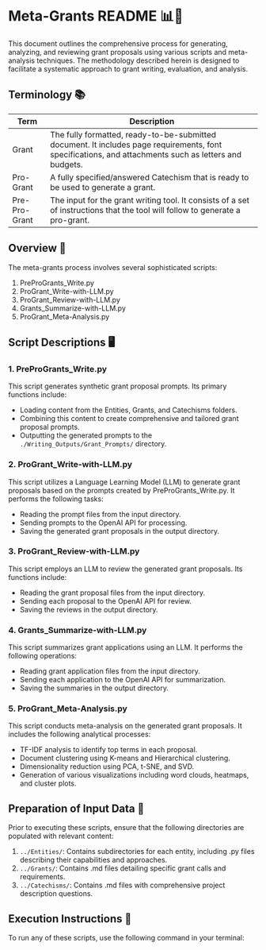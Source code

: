 # Meta-Grants README 📊🔬

This document outlines the comprehensive process for generating, analyzing, and reviewing grant proposals using various scripts and meta-analysis techniques. The methodology described herein is designed to facilitate a systematic approach to grant writing, evaluation, and analysis.

## Terminology 📚

| Term | Description |
|------|-------------|
| Grant | The fully formatted, ready-to-be-submitted document. It includes page requirements, font specifications, and attachments such as letters and budgets. |
| Pro-Grant | A fully specified/answered Catechism that is ready to be used to generate a grant. |
| Pre-Pro-Grant | The input for the grant writing tool. It consists of a set of instructions that the tool will follow to generate a pro-grant. |

## Overview 🔎

The meta-grants process involves several sophisticated scripts:

1. PreProGrants_Write.py
2. ProGrant_Write-with-LLM.py
3. ProGrant_Review-with-LLM.py
4. Grants_Summarize-with-LLM.py
5. ProGrant_Meta-Analysis.py

## Script Descriptions 🖥️

### 1. PreProGrants_Write.py

This script generates synthetic grant proposal prompts. Its primary functions include:

- Loading content from the Entities, Grants, and Catechisms folders.
- Combining this content to create comprehensive and tailored grant proposal prompts.
- Outputting the generated prompts to the `./Writing_Outputs/Grant_Prompts/` directory.

### 2. ProGrant_Write-with-LLM.py

This script utilizes a Language Learning Model (LLM) to generate grant proposals based on the prompts created by PreProGrants_Write.py. It performs the following tasks:

- Reading the prompt files from the input directory.
- Sending prompts to the OpenAI API for processing.
- Saving the generated grant proposals in the output directory.

### 3. ProGrant_Review-with-LLM.py

This script employs an LLM to review the generated grant proposals. Its functions include:

- Reading the grant proposal files from the input directory.
- Sending each proposal to the OpenAI API for review.
- Saving the reviews in the output directory.

### 4. Grants_Summarize-with-LLM.py

This script summarizes grant applications using an LLM. It performs the following operations:

- Reading grant application files from the input directory.
- Sending each application to the OpenAI API for summarization.
- Saving the summaries in the output directory.

### 5. ProGrant_Meta-Analysis.py

This script conducts meta-analysis on the generated grant proposals. It includes the following analytical processes:

- TF-IDF analysis to identify top terms in each proposal.
- Document clustering using K-means and Hierarchical clustering.
- Dimensionality reduction using PCA, t-SNE, and SVD.
- Generation of various visualizations including word clouds, heatmaps, and cluster plots.

## Preparation of Input Data 📁

Prior to executing these scripts, ensure that the following directories are populated with relevant content:

1. `../Entities/`: Contains subdirectories for each entity, including .py files describing their capabilities and approaches.
2. `../Grants/`: Contains .md files detailing specific grant calls and requirements.
3. `../Catechisms/`: Contains .md files with comprehensive project description questions.

## Execution Instructions 🚀

To run any of these scripts, use the following command in your terminal:
